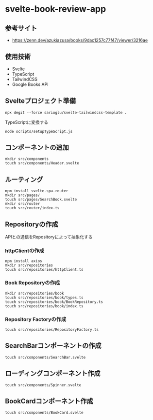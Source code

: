# svelte-book-review-app

## 参考サイト

- https://zenn.dev/azukiazusa/books/9dac1257c77f47/viewer/3216ae

## 使用技術

- Svelte
- TypeScript
- TailwindCSS
- Google Books API

## Svelteプロジェクト準備

```shell
npx degit --force sarioglu/svelte-tailwindcss-template .
```

TypeScriptに変換する

```shell
node scripts/setupTypeScript.js
```

## コンポーネントの追加

```shell
mkdir src/components
touch src/components/Header.svelte
```

## ルーティング

```shell
npm install svelte-spa-router
mkdir src/pages/
touch src/pages/SearchBook.svelte
mkdir src/router
touch src/router/index.ts
```

## Repositoryの作成

APIとの通信をRepositoryによって抽象化する  

### httpClientの作成

```shell
npm install axios
mkdir src/repositories
touch src/repositories/httpClient.ts
```

### Book Repositoryの作成

```shell
mkdir src/repositories/book
touch src/repositories/book/types.ts
touch src/repositories/book/BookRepository.ts
touch src/repositories/book/index.ts
```

### Repository Factoryの作成

```shell
touch src/repositories/RepositoryFactory.ts
```

## SearchBarコンポーネントの作成

```shell
touch src/components/SearchBar.svelte
```

## ローディングコンポーネント作成

```shell
touch src/components/Spinner.svelte
```

## BookCardコンポーネント作成

```shell
touch src/components/BookCard.svelte
```
